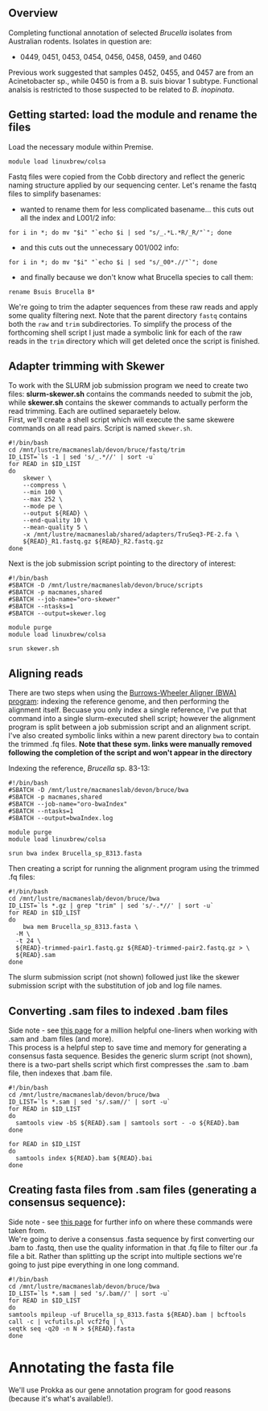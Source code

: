## Overview
Completing functional annotation of selected *Brucella* isolates from Australian rodents. Isolates in question are:
- 0449, 0451, 0453, 0454, 0456, 0458, 0459, and 0460  

Previous work suggested that samples 0452, 0455, and 0457 are from an Acinetobacter sp., while 0450 is from a B. suis biovar 1 subtype. Functional analsis is restricted to those suspected to be related to *B. inopinata*.  

## Getting started: load the module and rename the files
Load the necessary module within Premise.  
```
module load linuxbrew/colsa
```

Fastq files were copied from the Cobb directory and reflect the generic naming structure applied by our sequencing center. Let's rename the fastq files to simplify basenames:
- wanted to rename them for less complicated basename... this cuts out all the index and L001/2 info:  
```
for i in *; do mv "$i" "`echo $i | sed "s/_.*L.*R/_R/"`"; done
```
- and this cuts out the unnecessary 001/002 info:  
```
for i in *; do mv "$i" "`echo $i | sed "s/_00*.//"`"; done
```
- and finally because we don't know what Brucella species to call them:  
```
rename Bsuis Brucella B*
```

We're going to trim the adapter sequences from these raw reads and apply some quality filtering next. Note that the parent directory `fastq` contains both the `raw` and `trim` subdirectories. To simplify the process of the forthcoming shell script I just made a symbolic link for each of the raw reads in the `trim` directory which will get deleted once the script is finished.  

## Adapter trimming with Skewer
To work with the SLURM job submission program we need to create two files: **slurm-skewer.sh** contains the commands needed to submit the job, while **skewer.sh** contains the skewer commands to actually perform the read trimming. Each are outlined separaetely below.  
First, we'll create a shell script which will execute the same skewere commands on all read pairs. Script is named `skewer.sh`.  
```
#!/bin/bash
cd /mnt/lustre/macmaneslab/devon/bruce/fastq/trim
ID_LIST=`ls -1 | sed 's/_.*//' | sort -u`
for READ in $ID_LIST
do
	skewer \
	--compress \
	--min 100 \
	--max 252 \
	--mode pe \
	--output ${READ} \
	--end-quality 10 \
	--mean-quality 5 \
	-x /mnt/lustre/macmaneslab/shared/adapters/TruSeq3-PE-2.fa \
	${READ}_R1.fastq.gz ${READ}_R2.fastq.gz
done
```

Next is the job submission script pointing to the directory of interest:
```
#!/bin/bash
#SBATCH -D /mnt/lustre/macmaneslab/devon/bruce/scripts
#SBATCH -p macmanes,shared
#SBATCH --job-name="oro-skewer"
#SBATCH --ntasks=1
#SBATCH --output=skewer.log

module purge
module load linuxbrew/colsa

srun skewer.sh
```

## Aligning reads
There are two steps when using the [Burrows-Wheeler Aligner (BWA) program](http://bio-bwa.sourceforge.net/bwa.shtml): indexing the reference genome, and then performing the alignment itself. Becuase you only index a single reference, I've put that command into a single slurm-executed shell script; however the alignment program is split between a job submission script and an alignment script. I've also created symbolic links within a new parent directory `bwa` to contain the trimmed .fq files. **Note that these sym. links were manually removed following the completion of the script and won't appear in the directory**

Indexing the reference, *Brucella* sp. 83-13:  
```
#!/bin/bash
#SBATCH -D /mnt/lustre/macmaneslab/devon/bruce/bwa
#SBATCH -p macmanes,shared
#SBATCH --job-name="oro-bwaIndex"
#SBATCH --ntasks=1
#SBATCH --output=bwaIndex.log

module purge
module load linuxbrew/colsa

srun bwa index Brucella_sp_8313.fasta
```

Then creating a script for running the alignment program using the trimmed .fq files:  
```
#!/bin/bash
cd /mnt/lustre/macmaneslab/devon/bruce/bwa
ID_LIST=`ls *.gz | grep "trim" | sed 's/-.*//' | sort -u`
for READ in $ID_LIST
do
	bwa mem Brucella_sp_8313.fasta \
  -M \
  -t 24 \
  ${READ}-trimmed-pair1.fastq.gz ${READ}-trimmed-pair2.fastq.gz > \
  ${READ}.sam
done
```

The slurm submission script (not shown) followed just like the skewer submission script with the substitution of job and log file names.

## Converting .sam files to indexed .bam files
Side note - see [this page](https://davetang.org/wiki/tiki-index.php?page=SAMTools) for a million helpful one-liners when working with .sam and .bam files (and more).  
This process is a helpful step to save time and memory for generating a consensus fasta sequence. Besides the generic slurm script (not shown), there is a two-part shells script which first compresses the .sam to .bam file, then indexes that .bam file.  
```
#!/bin/bash
cd /mnt/lustre/macmaneslab/devon/bruce/bwa
ID_LIST=`ls *.sam | sed 's/.sam//' | sort -u`
for READ in $ID_LIST
do
  samtools view -bS ${READ}.sam | samtools sort - -o ${READ}.bam
done

for READ in $ID_LIST
do
  samtools index ${READ}.bam ${READ}.bai
done
```

## Creating fasta files from .sam files (generating a consensus sequence):
Side note - see [this page](http://www.metagenomics.wiki/tools/samtools/consensus-sequence) for further info on where these commands were taken from.  
We're going to derive a consensus .fasta sequence by first converting our .bam to .fastq, then use the quality information in that .fq file to filter our .fa file a bit. Rather than splitting up the script into multiple sections we're going to just pipe everything in one long command.
```
#!/bin/bash
cd /mnt/lustre/macmaneslab/devon/bruce/bwa
ID_LIST=`ls *.sam | sed 's/.bam//' | sort -u`
for READ in $ID_LIST
do
samtools mpileup -uf Brucella_sp_8313.fasta ${READ}.bam | bcftools call -c | vcfutils.pl vcf2fq | \
seqtk seq -q20 -n N > ${READ}.fasta
done
```

# Annotating the fasta file
We'll use Prokka as our gene annotation program for good reasons (because it's what's available!). 
